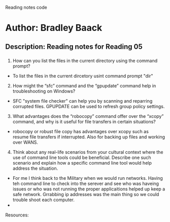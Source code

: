 Reading notes code

# Author: Bradley Baack

## Description: Reading notes for Reading 05

### 


1)  How can you list the files in the current directory using the command prompt?
  - To list the files in the current dircetory usint command prompt "dir"

2) How might the “sfc” command and the “gpupdate” command help in troubleshooting on Windows?
  - SFC "system file checker" can help you by scanning and reparring corrupted files. GPUPDATE can be used to refresh group policy settings. 

3)  What advantages does the “robocopy” command offer over the “xcopy” command, and why is it useful for file transfers in certain situations?
  -  robocopy or robust file copy has advantages over xcopy such as resume file transfers if interrupted. Also for backing up files and working over WANS.

4) Think about any real-life scenarios from your cultural context where the use of command line tools could be beneficial. Describe one such scenario and explain how a specific command line tool would help address the situation.
  - For me I think back to the Military when we would run networks. Having teh command line to check into the serever and see who was haveing issues or who was not running the proper applicaitions helped up keep a safe network. Grrabbing ip addresses was the main thing so we could trouble shoot each computer.
  - 

Resources: 
